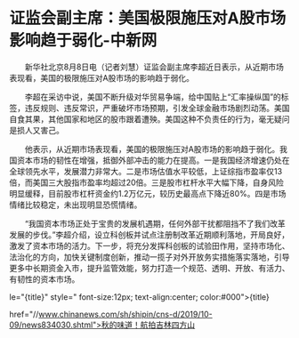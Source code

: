 # 证监会副主席：美国极限施压对A股市场影响趋于弱化-中新网

　　新华社北京8月8日电（记者刘慧）证监会副主席李超近日表示，从近期市场表现看，美国的极限施压对A股市场的影响趋于弱化。

　　李超在采访中说，美国不断升级对华贸易争端，给中国贴上“汇率操纵国”的标签，违反规则、违反常识，严重破坏市场预期，引发全球金融市场剧烈动荡。美国自食其果，其他国家和地区的股市跟着遭殃。美国这种不负责任的行为，毫无疑问是损人又害己。

　　他表示，从近期市场表现看，美国的极限施压对A股市场的影响趋于弱化。我国资本市场的韧性在增强，抵御外部冲击的能力在提高。一是我国经济增速仍处在全球领先水平，发展潜力非常大。二是市场估值水平较低，上证综指市盈率仅13倍，而美国三大股指市盈率均超过20倍。三是股市杠杆水平大幅下降，自身风险明显缓释，目前股市杠杆资金约1.2万亿元，较历史最高点下降近80%。四是市场情绪比较稳定，未出现明显恐慌情绪。

　　“我国资本市场正处于宝贵的发展机遇期，任何外部干扰都阻挡不了我们改革发展的步伐。”李超介绍，设立科创板并试点注册制改革近期顺利落地，开局良好，激发了资本市场的活力。下一步，将充分发挥科创板的试验田作用，坚持市场化、法治化的方向，加快关键制度创新，推动一揽子对外开放务实措施落实落地，引导更多中长期资金入市，提升监管效能，努力打造一个规范、透明、开放、有活力、有韧性的资本市场。

le="{title}" style=" font-size:12px; text-align:center; color:#000">{title}

href="//www.chinanews.com/sh/shipin/cns-d/2019/10-09/news834030.shtml">秋的味道！航拍吉林四方山
